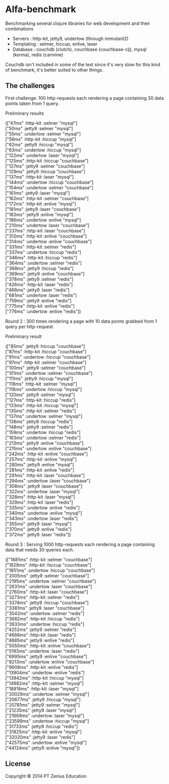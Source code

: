 # Alfa-benchmark

Benchmarking several clojure libraries for web development and their combinations  
- Servers : http-kit, jetty9, undertow (through immutant2)  
- Templating : selmer, hiccup, enlive, laser  
- Database : couchdb (clutch), couchbase (couchbase-clj), mysql (korma), redis (carmine)  

Couchdb isn't included in some of the test since it's very slow for this kind of benchmark, it's better suited to other things.

## The challenges

First challenge: 100 http-requests each rendering a page containing 30 data points taken from 1 query.

Preliminary results  

(["47ms" :http-kit :selmer "mysql"]  
 ["50ms" :jetty9 :selmer "mysql"]  
 ["55ms" :undertow :selmer "mysql"]  
 ["56ms" :http-kit :hiccup "mysql"]  
 ["62ms" :jetty9 :hiccup "mysql"]  
 ["63ms" :undertow :hiccup "mysql"]  
 ["122ms" :undertow :laser "mysql"]  
 ["125ms" :http-kit :hiccup "couchbase"]  
 ["127ms" :jetty9 :selmer "couchbase"]  
 ["129ms" :jetty9 :hiccup "couchbase"]  
 ["137ms" :http-kit :laser "mysql"]  
 ["144ms" :undertow :hiccup "couchbase"]  
 ["154ms" :undertow :selmer "couchbase"]  
 ["161ms" :jetty9 :laser "mysql"]  
 ["162ms" :http-kit :selmer "couchbase"]  
 ["172ms" :http-kit :enlive "mysql"]  
 ["181ms" :jetty9 :laser "couchbase"]  
 ["183ms" :jetty9 :enlive "mysql"]  
 ["186ms" :undertow :enlive "mysql"]  
 ["210ms" :undertow :laser "couchbase"]  
 ["237ms" :http-kit :laser "couchbase"]  
 ["312ms" :http-kit :enlive "couchbase"]  
 ["314ms" :undertow :enlive "couchbase"]  
 ["331ms" :http-kit :selmer "redis"]  
 ["337ms" :undertow :hiccup "redis"]  
 ["346ms" :http-kit :hiccup "redis"]  
 ["364ms" :undertow :selmer "redis"]  
 ["368ms" :jetty9 :hiccup "redis"]  
 ["369ms" :jetty9 :enlive "couchbase"]  
 ["378ms" :jetty9 :selmer "redis"]  
 ["426ms" :http-kit :laser "redis"]  
 ["468ms" :jetty9 :laser "redis"]  
 ["681ms" :undertow :laser "redis"]  
 ["759ms" :jetty9 :enlive "redis"]  
 ["775ms" :http-kit :enlive "redis"]  
 ["776ms" :undertow :enlive "redis"])  

  
Round 2 : 300 times rendering a page with 10 data points grabbed from 1 query per http-request.  
  
Preliminary result   

(["85ms" :jetty9 :hiccup "couchbase"]  
 ["87ms" :http-kit :hiccup "couchbase"]  
 ["91ms" :undertow :hiccup "couchbase"]  
 ["97ms" :http-kit :selmer "couchbase"]  
 ["100ms" :jetty9 :selmer "couchbase"]  
 ["101ms" :undertow :selmer "couchbase"]  
 ["111ms" :jetty9 :hiccup "mysql"]  
 ["118ms" :http-kit :selmer "mysql"]  
 ["118ms" :undertow :hiccup "mysql"]  
 ["120ms" :jetty9 :selmer "mysql"]  
 ["127ms" :http-kit :hiccup "redis"]  
 ["133ms" :http-kit :hiccup "mysql"]  
 ["135ms" :http-kit :selmer "redis"]  
 ["137ms" :undertow :selmer "mysql"]  
 ["138ms" :jetty9 :hiccup "redis"]  
 ["148ms" :jetty9 :selmer "redis"]  
 ["159ms" :undertow :hiccup "redis"]   
 ["163ms" :undertow :selmer "redis"]   
 ["213ms" :jetty9 :enlive "couchbase"]  
 ["215ms" :undertow :enlive "couchbase"]  
 ["242ms" :http-kit :enlive "couchbase"]  
 ["257ms" :http-kit :enlive "mysql"]  
 ["280ms" :jetty9 :enlive "mysql"]  
 ["281ms" :http-kit :enlive "redis"]  
 ["291ms" :http-kit :laser "couchbase"]  
 ["294ms" :undertow :laser "couchbase"]  
 ["308ms" :jetty9 :laser "couchbase"]  
 ["322ms" :undertow :laser "mysql"]  
 ["328ms" :http-kit :laser "mysql"]  
 ["329ms" :http-kit :laser "redis"]  
 ["335ms" :undertow :enlive "redis"]  
 ["340ms" :undertow :enlive "mysql"]  
 ["343ms" :undertow :laser "redis"]  
 ["355ms" :jetty9 :laser "mysql"]  
 ["370ms" :jetty9 :enlive "redis"]  
 ["372ms" :jetty9 :laser "redis"])  

Round 3 : Serving 1000 http-requests each rendering a page containing data that needs 30 queries each.  

(["1681ms" :http-kit :selmer "couchbase"]  
 ["1828ms" :http-kit :hiccup "couchbase"]  
 ["1851ms" :undertow :hiccup "couchbase"]  
 ["2005ms" :jetty9 :selmer "couchbase"]  
 ["2195ms" :undertow :selmer "couchbase"]  
 ["2631ms" :undertow :laser "couchbase"]  
 ["2760ms" :http-kit :laser "couchbase"]  
 ["3273ms" :http-kit :selmer "redis"]  
 ["3374ms" :jetty9 :hiccup "couchbase"]  
 ["3381ms" :jetty9 :laser "couchbase"]  
 ["3542ms" :undertow :selmer "redis"]  
 ["3682ms" :http-kit :hiccup "redis"]  
 ["3933ms" :undertow :hiccup "redis"]  
 ["4252ms" :jetty9 :selmer "redis"]  
 ["4688ms" :http-kit :laser "redis"]  
 ["4885ms" :jetty9 :enlive "redis"]  
 ["5050ms" :http-kit :enlive "couchbase"]  
 ["5193ms" :undertow :laser "redis"]  
 ["6995ms" :jetty9 :enlive "couchbase"]  
 ["8213ms" :undertow :enlive "couchbase"]  
 ["9908ms" :http-kit :enlive "redis"]  
 ["13904ms" :undertow :enlive "redis"]  
 ["13942ms" :http-kit :hiccup "mysql"]  
 ["14982ms" :http-kit :selmer "mysql"]  
 ["18919ms" :http-kit :laser "mysql"]  
 ["20029ms" :undertow :selmer "mysql"]  
 ["20677ms" :jetty9 :hiccup "mysql"]  
 ["20781ms" :jetty9 :selmer "mysql"]  
 ["21235ms" :jetty9 :laser "mysql"]  
 ["21669ms" :undertow :laser "mysql"]  
 ["23599ms" :undertow :hiccup "mysql"]  
 ["31733ms" :jetty9 :hiccup "redis"]  
 ["31825ms" :http-kit :enlive "mysql"]  
 ["32020ms" :jetty9 :laser "redis"]  
 ["42575ms" :undertow :enlive "mysql"]  
 ["44124ms" :jetty9 :enlive "mysql"])  
  
## License

Copyright © 2014 PT Zenius Education
